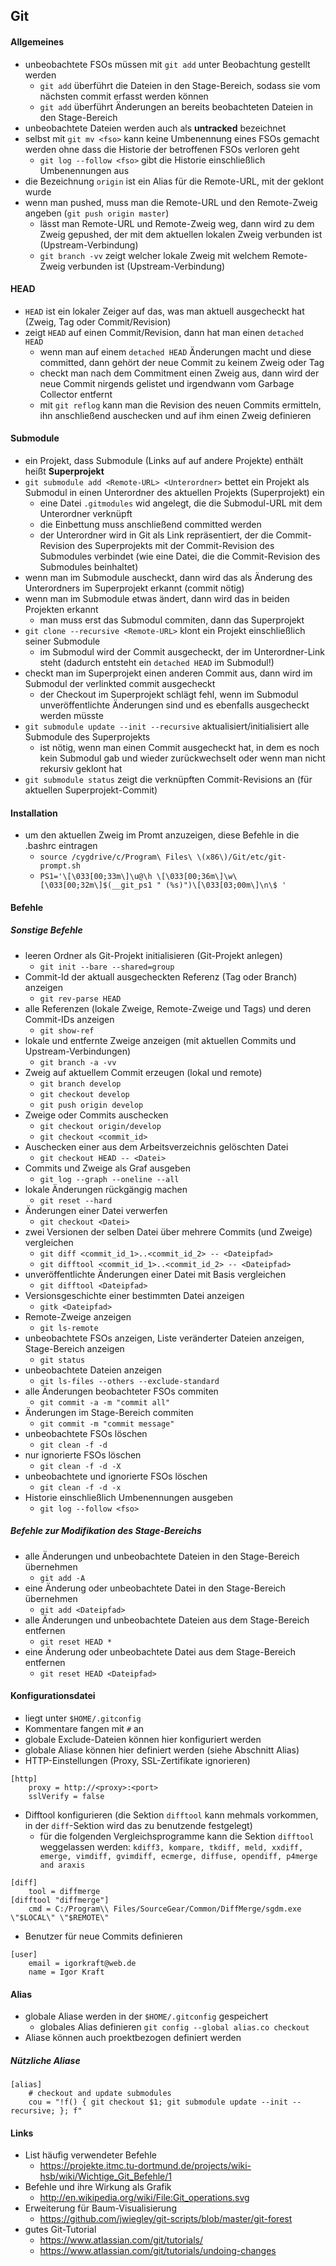 ## Git

#### Allgemeines

- unbeobachtete FSOs müssen mit `git add` unter Beobachtung gestellt werden
  - `git add` überführt die Dateien in den Stage-Bereich, sodass sie vom nächsten commit erfasst werden können
  - `git add` überführt Änderungen an bereits beobachteten Dateien in den Stage-Bereich
- unbeobachtete Dateien werden auch als **untracked** bezeichnet
- selbst mit `git mv <fso>` kann keine Umbenennung eines FSOs gemacht werden ohne dass die Historie der betroffenen FSOs verloren geht
  - `git log --follow <fso>` gibt die Historie einschließlich Umbenennungen aus
- die Bezeichnung `origin` ist ein Alias für die Remote-URL, mit der geklont wurde
- wenn man pushed, muss man die Remote-URL und den Remote-Zweig angeben (`git push origin master`)
  - lässt man Remote-URL und Remote-Zweig weg, dann wird zu dem Zweig gepushed, der mit dem aktuellen lokalen Zweig verbunden ist (Upstream-Verbindung)
  - `git branch -vv` zeigt welcher lokale Zweig mit welchem Remote-Zweig verbunden ist (Upstream-Verbindung)

#### HEAD

- `HEAD` ist ein lokaler Zeiger auf das, was man aktuell ausgecheckt hat (Zweig, Tag oder Commit/Revision)
- zeigt `HEAD` auf einen Commit/Revision, dann hat man einen `detached HEAD`
  - wenn man auf einem `detached HEAD` Änderungen macht und diese committed, dann gehört der neue Commit zu keinem Zweig oder Tag
  - checkt man nach dem Commitment einen Zweig aus, dann wird der neue Commit nirgends gelistet und irgendwann vom Garbage Collector entfernt
  - mit `git reflog` kann man die Revision des neuen Commits ermitteln, ihn anschließend auschecken und auf ihm einen Zweig definieren

#### Submodule

- ein Projekt, dass Submodule (Links auf auf andere Projekte) enthält heißt **Superprojekt**
- `git submodule add <Remote-URL> <Unterordner>` bettet ein Projekt als Submodul in einen Unterordner des aktuellen Projekts (Superprojekt) ein
  - eine Datei `.gitmodules` wid angelegt, die die Submodul-URL mit dem Unterordner verknüpft
  - die Einbettung muss anschließend committed werden
  - der Unterordner wird in Git als Link repräsentiert, der die Commit-Revision des Superprojekts mit der Commit-Revision des Submodules verbindet (wie eine Datei, die die Commit-Revision des Submodules beinhaltet)
- wenn man im Submodule auscheckt, dann wird das als Änderung des Unterordners im Superprojekt erkannt (commit nötig)
- wenn man im Submodule etwas ändert, dann wird das in beiden Projekten erkannt
  - man muss erst das Submodul commiten, dann das Superprojekt
- `git clone --recursive <Remote-URL>` klont ein Projekt einschließlich seiner Submodule
  - im Submodul wird der Commit ausgecheckt, der im Unterordner-Link steht (dadurch entsteht ein `detached HEAD` im Submodul!)
- checkt man im Superprojekt einen anderen Commit aus, dann wird im Submodul der verlinkted commit ausgecheckt
  - der Checkout im Superprojekt schlägt fehl, wenn im Submodul unveröffentlichte Änderungen sind und es ebenfalls ausgecheckt werden müsste
- `git submodule update --init --recursive` aktualisiert/initialisiert alle Submodule des Superprojekts
  - ist nötig, wenn man einen Commit ausgecheckt hat, in dem es noch kein Submodul gab und wieder zurückwechselt oder wenn man nicht rekursiv geklont hat
- `git submodule status` zeigt die verknüpften Commit-Revisions an (für aktuellen Superprojekt-Commit)

#### Installation

- um den aktuellen Zweig im Promt anzuzeigen, diese Befehle in die .bashrc eintragen
  - `source /cygdrive/c/Program\ Files\ \(x86\)/Git/etc/git-prompt.sh`
  - `PS1='\[\033[00;33m\]\u@\h \[\033[00;36m\]\w\[\033[00;32m\]$(__git_ps1 " (%s)")\[\033[03;00m\]\n\$ '`

#### Befehle

##### Sonstige Befehle

- leeren Ordner als Git-Projekt initialisieren (Git-Projekt anlegen)
  - `git init --bare --shared=group`
- Commit-Id der aktuall ausgecheckten Referenz (Tag oder Branch) anzeigen
  - `git rev-parse HEAD`
- alle Referenzen (lokale Zweige, Remote-Zweige und Tags) und deren Commit-IDs anzeigen
  - `git show-ref`
- lokale und entfernte Zweige anzeigen (mit aktuellen Commits und Upstream-Verbindungen)
  - `git branch -a -vv`
- Zweig auf aktuellem Commit erzeugen (lokal und remote)
  - `git branch develop`
  - `git checkout develop`
  - `git push origin develop`
- Zweige oder Commits auschecken
  - `git checkout origin/develop`
  - `git checkout <commit_id>`
- Auschecken einer aus dem Arbeitsverzeichnis gelöschten Datei
  - `git checkout HEAD -- <Datei>`
- Commits und Zweige als Graf ausgeben
  - `git log --graph --oneline --all`
- lokale Änderungen rückgängig machen
  - `git reset --hard`
- Änderungen einer Datei verwerfen
  - `git checkout <Datei>`
- zwei Versionen der selben Datei über mehrere Commits (und Zweige) vergleichen
  - `git diff <commit_id_1>..<commit_id_2> -- <Dateipfad>`
  - `git difftool <commit_id_1>..<commit_id_2> -- <Dateipfad>`
- unveröffentlichte Änderungen einer Datei mit Basis vergleichen
  - `git difftool <Dateipfad>`
- Versionsgeschichte einer bestimmten Datei anzeigen
  - `gitk <Dateipfad>`
- Remote-Zweige anzeigen
  - `git ls-remote`
- unbeobachtete FSOs anzeigen, Liste veränderter Dateien anzeigen, Stage-Bereich anzeigen
  - `git status`
- unbeobachtete Dateien anzeigen
  - `git ls-files --others --exclude-standard`
- alle Änderungen beobachteter FSOs commiten
  - `git commit -a -m "commit all"`
- Änderungen im Stage-Bereich commiten
  - `git commit -m "commit message"`
- unbeobachtete FSOs löschen
  - `git clean -f -d`
- nur ignorierte FSOs löschen
  - `git clean -f -d -X`
- unbeobachtete und ignorierte FSOs löschen
  - `git clean -f -d -x`
- Historie einschließlich Umbenennungen ausgeben
  - `git log --follow <fso>`

##### Befehle zur Modifikation des Stage-Bereichs
- alle Änderungen und unbeobachtete Dateien in den Stage-Bereich übernehmen
  - `git add -A`
- eine Änderung oder unbeobachtete Datei in den Stage-Bereich übernehmen
  - `git add <Dateipfad>`
- alle Änderungen und unbeobachtete Dateien aus dem Stage-Bereich entfernen
  - `git reset HEAD *`
- eine Änderung oder unbeobachtete Datei aus dem Stage-Bereich entfernen
  - `git reset HEAD <Dateipfad>`

#### Konfigurationsdatei

- liegt unter `$HOME/.gitconfig`
- Kommentare fangen mit `#` an
- globale Exclude-Dateien können hier konfiguriert werden
- globale Aliase können hier definiert werden (siehe Abschnitt Alias)
- HTTP-Einstellungen (Proxy, SSL-Zertifikate ignorieren)
```
[http]
	proxy = http://<proxy>:<port>
	sslVerify = false
```
- Difftool konfigurieren (die Sektion `difftool` kann mehmals vorkommen, in der `diff`-Sektion wird das zu benutzende festgelegt)
  - für die folgenden Vergleichsprogramme kann die Sektion `difftool` weggelassen werden: `kdiff3, kompare, tkdiff, meld, xxdiff, emerge, vimdiff, gvimdiff, ecmerge, diffuse, opendiff, p4merge and araxis`
```
[diff]
	tool = diffmerge
[difftool "diffmerge"]
	cmd = C:/Program\\ Files/SourceGear/Common/DiffMerge/sgdm.exe \"$LOCAL\" \"$REMOTE\"
```
- Benutzer für neue Commits definieren
```
[user]
	email = igorkraft@web.de
	name = Igor Kraft
```
#### Alias

- globale Aliase werden in der `$HOME/.gitconfig` gespeichert
  - globales Alias definieren `git config --global alias.co checkout`
- Aliase können auch proektbezogen definiert werden

##### Nützliche Aliase
```
[alias]
	# checkout and update submodules
	cou = "!f() { git checkout $1; git submodule update --init --recursive; }; f"
```

#### Links

- List häufig verwendeter Befehle
  - https://projekte.itmc.tu-dortmund.de/projects/wiki-hsb/wiki/Wichtige_Git_Befehle/1
- Befehle und ihre Wirkung als Grafik
  - http://en.wikipedia.org/wiki/File:Git_operations.svg
- Erweiterung für Baum-Visualisierung
  - https://github.com/jwiegley/git-scripts/blob/master/git-forest
- gutes Git-Tutorial
  - https://www.atlassian.com/git/tutorials/
  - https://www.atlassian.com/git/tutorials/undoing-changes
